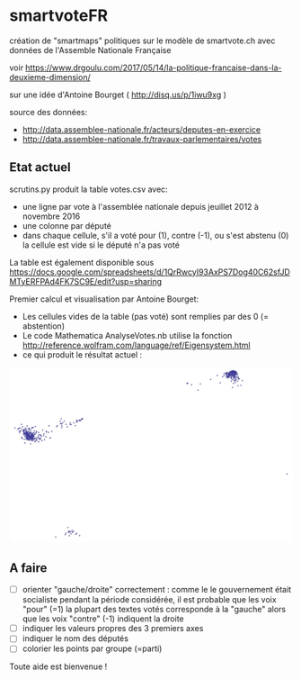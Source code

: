 # smartvoteFR
création de "smartmaps" politiques sur le modèle de smartvote.ch avec données de l'Assemble Nationale Française

voir https://www.drgoulu.com/2017/05/14/la-politique-francaise-dans-la-deuxieme-dimension/

sur une idée d'Antoine Bourget ( http://disq.us/p/1iwu9xg )

source des données:
* http://data.assemblee-nationale.fr/acteurs/deputes-en-exercice
* http://data.assemblee-nationale.fr/travaux-parlementaires/votes

## Etat actuel

 scrutins.py produit la table votes.csv avec:
* une ligne par vote à l'assemblée nationale depuis jeuillet 2012 à novembre 2016
* une colonne par député
* dans chaque cellule, s'il a voté pour (1), contre (-1), ou s'est abstenu (0)
la cellule est vide si le député n'a pas voté

La table est également disponible sous https://docs.google.com/spreadsheets/d/1QrRwcyI93AxPS7Dog40C62sfJDMTyERFPAd4FK7SC9E/edit?usp=sharing 

Premier calcul et visualisation par Antoine Bourget:
* Les cellules vides de la table (pas voté)  sont remplies par des 0 (= abstention)
* Le code Mathematica AnalyseVotes.nb utilise la fonction http://reference.wolfram.com/language/ref/Eigensystem.html
* ce qui produit le résultat actuel :

![resultat](resultat.jpg)

## A faire

- [ ] orienter "gauche/droite" correctement : 
comme le le gouvernement était socialiste pendant la période considérée,
il est probable que les voix "pour" (=1) la plupart des textes votés
corresponde à la "gauche" alors que les voix "contre" (-1) indiquent la droite
- [ ] indiquer les valeurs propres des 3 premiers axes
- [ ] indiquer le nom des députés
- [ ] colorier les points par groupe (=parti)

Toute aide est bienvenue !
  
